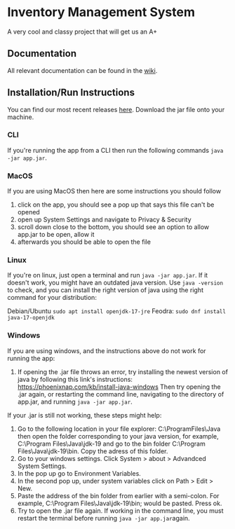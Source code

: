 # Inventory Management System
A very cool and classy project that will get us an A+

## Documentation
All relevant documentation can be found in the [wiki](https://github.com/Macintosh001/EECS-3311-final-project/wiki).

## Installation/Run Instructions
You can find our most recent releases [here](https://github.com/Macintosh001/EECS-3311-final-project/releases). Download the jar file onto your machine.

### CLI
If you're running the app from a CLI then run the following commands `java -jar app.jar`.

### MacOS
If you are using MacOS then here are some instructions you should follow
1. click on the app, you should see a pop up that says this file can't be opened
2. open up System Settings and navigate to Privacy & Security
3. scroll down close to the bottom, you should see an option to allow app.jar to be open, allow it
4. afterwards you should be able to open the file

### Linux
If you're on linux, just open a terminal and run `java -jar app.jar`. If it doesn't work, you might have an outdated java version. Use  `java -version` to check, and you can install the right version of java using the right command for your distribution:

Debian/Ubuntu `sudo apt install openjdk-17-jre`
Feodra: `sudo dnf install java-17-openjdk`

### Windows
If you are using windows, and the instructions above do not work for running the app:
1. If opening the .jar file throws an error, try installing the newest version of java by following this link's instructions: https://phoenixnap.com/kb/install-java-windows Then try opening the .jar again, or restarting the command line, navigating to the directory of app.jar, and running `java -jar app.jar`.

If your .jar is still not working, these steps might help:
1.  Go to the following location in your file explorer: C:\ProgramFiles\Java then open the folder corresponding to your java version, for example, C:\Program Files\Java\jdk-19 and go to the bin folder C:\Program Files\Java\jdk-19\bin. Copy the adress of this folder.
2. Go to your windows settings. Click System > about > Advandced System Settings. 
3. In the pop up go to Environment Variables. 
4. In the second pop up, under system variables click on Path > Edit > New. 
5. Paste the address of the bin folder from earlier with a semi-colon. For example, C:\Program Files\Java\jdk-19\bin; would be pasted. Press ok.
6. Try to open the .jar file again. If working in the command line, you must restart the terminal before running `java -jar app.jar`again.
